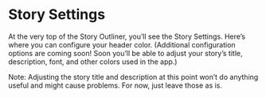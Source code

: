 # Story Settings

At the very top of the Story Outliner, you’ll see the Story Settings. Here’s where you can configure your header color. \(Additional configuration options are coming soon! Soon you’ll be able to adjust your story’s title, description, font, and other colors used in the app.\)

Note: Adjusting the story title and description at this point won’t do anything useful and might cause problems. For now, just leave those as is.

